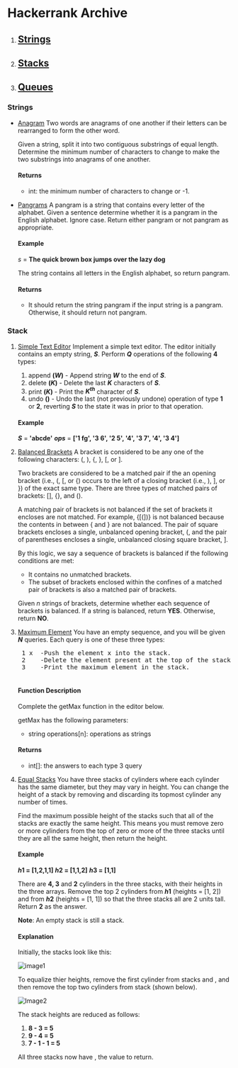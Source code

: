# Hackerrank Archive

1. ## [Strings](#strings)
1. ## [Stacks](#stacks)
3. ## [Queues](###Queues)


### Strings

- [Anagram](https://github.com/papilo-cloud/Python_Data_Structures-/blob/main/Hackerrank/strings/anagram.py) Two words are anagrams of one another if their letters can be rearranged to form the other word.

    Given a string, split it into two contiguous substrings of equal length. Determine the minimum number of characters to change to make the two substrings into anagrams of one another.

    #### Returns
    - int: the minimum number of characters to change or -1.
- [Pangrams](https://github.com/papilo-cloud/Python_Data_Structures-/blob/main/Hackerrank/strings/pangram.py) A pangram is a string that contains every letter of the alphabet. Given a sentence determine whether it is a pangram in the English alphabet. Ignore case. Return either pangram or not pangram as appropriate.

    #### Example
    *s* = __The quick brown box jumps over the lazy dog__

    The string contains all letters in the English alphabet, so return pangram.

    #### Returns
    - It should return the string pangram if the input string is a pangram. Otherwise, it should return not pangram.


### Stack

1. [Simple Text Editor](https://github.com/papilo-cloud/HCKR/blob/main/Python/stacks/simple_text_editor.py) Implement a simple text editor. The editor initially contains an empty string, __*S*__. Perform  __*Q*__ operations of the following __4__ types:

    1. append __(*W*)__ - Append string __*W*__ to the end of __*S*__.
    2. delete __(*K*)__ - Delete the last __*K*__ characters of __*S*__.
    3. print __(*K*)__ - Print the __*K<sup>th</sup>*__ character of __*S*__.
    4. undo __()__ - Undo the last (not previously undone) operation of type __1__ or __2__, reverting __*S*__ to the state it was in prior to that operation.

    #### Example
    __*S*__ = __'abcde'__
    __*ops*__ = __['1 fg', '3 6', '2 5', '4', '3 7', '4', '3 4']__

2. [Balanced Brackets](https://github.com/papilo-cloud/HCKR/blob/main/Python/stacks/balanced_brackets.py) A bracket is considered to be any one of the following characters: (, ), {, }, [, or ].

    Two brackets are considered to be a matched pair if the an opening bracket (i.e., (, [, or {) occurs to the left of a closing bracket (i.e., ), ], or }) of the exact same type. There are three types of matched pairs of brackets: [], {}, and ().

    A matching pair of brackets is not balanced if the set of brackets it encloses are not matched. For example, {[(])} is not balanced because the contents in between { and } are not balanced. The pair of square brackets encloses a single, unbalanced opening bracket, (, and the pair of parentheses encloses a single, unbalanced closing square bracket, ].

    By this logic, we say a sequence of brackets is balanced if the following conditions are met:
    - It contains no unmatched brackets.
    - The subset of brackets enclosed within the confines of a matched pair of brackets is also a matched pair of brackets.
    
    Given *n* strings of brackets, determine whether each sequence of brackets is balanced. If a string is balanced, return __YES__. Otherwise, return __NO__.

3. [Maximum Element](https://github.com/papilo-cloud/HCKR/blob/main/Python/stacks/max_element.py) You have an empty sequence, and you will be given __*N*__ queries. Each query is one of these three types:
    <pre>
    1 x  -Push the element x into the stack.
    2    -Delete the element present at the top of the stack.
    3    -Print the maximum element in the stack.
    </pre>
    #### Function Description

    Complete the getMax function in the editor below.

    getMax has the following parameters:
    - string operations[n]: operations as strings

    #### Returns
    - int[]: the answers to each type 3 query

4. [Equal Stacks](https://github.com/papilo-cloud/HCKR/blob/main/Python/stacks/equal_stacks.py) You have three stacks of cylinders where each cylinder has the same diameter, but they may vary in height. You can change the height of a stack by removing and discarding its topmost cylinder any number of times.

    Find the maximum possible height of the stacks such that all of the stacks are exactly the same height. This means you must remove zero or more cylinders from the top of zero or more of the three stacks until they are all the same height, then return the height.

    #### Example

    __*h*1 = [1,2,1,1]__
    __*h*2 = [1,1,2]__
    __*h*3 = [1,1]__



    There are __4, 3__ and __2__ cylinders in the three stacks, with their heights in the three arrays. Remove the top 2 cylinders from  __*h*1__ (heights = [1, 2]) and from  __*h*2__ (heights = [1, 1]) so that the three stacks all are 2 units tall. Return __2__ as the answer.

    __Note__: An empty stack is still a stack.

    #### Explanation
    Initially, the stacks look like this:

    ![image1](https://s3.amazonaws.com/hr-challenge-images/21404/1465645257-57311b88de-piles1.png)

    To equalize thier heights, remove the first cylinder from stacks  and , and then remove the top two cylinders from stack  (shown below).

    ![Image2](https://s3.amazonaws.com/hr-challenge-images/21404/1465645312-e48f85c176-piles2.png)

    The stack heights are reduced as follows:
    1. __8 - 3 = 5__
    2. __9 - 4 = 5__
    3. __7 - 1 - 1 = 5__

    All three stacks now have , the value to return.